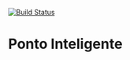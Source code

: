 [![Build Status](https://travis-ci.org/drprado2/ponto-inteligente.svg?branch=master)](https://travis-ci.org/drprado2/ponto-inteligente)

# Ponto Inteligente